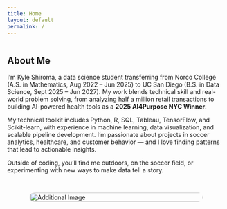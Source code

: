 ```yaml
---
title: Home
layout: default
permalink: /
---
```


<div class="section" style="display: flex; flex-wrap: wrap; gap: 30px; align-items: center;">

  <!-- Text column -->
  <div style="flex: 1; min-width: 300px;">
    <h2>About Me</h2>
    <p>
      I’m Kyle Shiroma, a data science student transferring from Norco College (A.S. in Mathematics, Aug 2022 – Jun 2025) 
      to UC San Diego (B.S. in Data Science, Sept 2025 – Jun 2027). 
      My work blends technical skill and real-world problem solving, from analyzing half a million retail transactions 
      to building AI-powered health tools as a <strong>2025 AI4Purpose NYC Winner</strong>.
    </p>
    <p>
      My technical toolkit includes Python, R, SQL, Tableau, TensorFlow, and Scikit-learn, with experience in machine learning, 
      data visualization, and scalable pipeline development. 
      I’m passionate about projects in soccer analytics, healthcare, and customer behavior — and I love finding patterns 
      that lead to actionable insights.
    </p>
    <p>
      Outside of coding, you’ll find me outdoors, on the soccer field, or experimenting with new ways to make data tell a story.
    </p>
  </div>

  <!-- Image column -->
  <div style="flex: 1; min-width: 280px; display: flex; justify-content: center; align-items: center;">
    <img src="{{ site.baseurl }}/assets/img/IMG_0482.jpg" alt="Additional Image" style="width: 100%; max-width: 400px; border-radius: 12px; height: auto; object-fit: cover;">
  </div>

</div>
